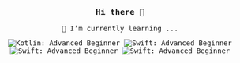 <div align="center">

<samp>

### Hi there 👋

🌱 I’m currently learning ...

![Kotlin: Advanced Beginner](https://img.shields.io/badge/Kotlin-Advanced%20Beginner-3D8ECC?style=for-the-badge&logo=kotlin&logoColor=F05138)
![Swift: Advanced Beginner](https://img.shields.io/badge/Swift-Advanced%20Beginner-8D6E6C?style=for-the-badge&logo=swift&logoColor=F05138)
<br>
![Swift: Advanced Beginner](https://img.shields.io/badge/Blender-Advanced%20Beginner-4D5ECC?style=for-the-badge&logo=blender&logoColor=F05138)
![Swift: Advanced Beginner](https://img.shields.io/badge/Unity-Advanced%20Beginner-FD8ECC?style=for-the-badge&logo=unity&logoColor=F05138)

</samp>

</div>

<!--
**kazuma-f/kazuma-f** is a ✨ _special_ ✨ repository because its `README.md` (this file) appears on your GitHub profile.

Here are some ideas to get you started:

- 🔭 I’m currently working on ...
- 🌱 I’m currently learning ...
- 👯 I’m looking to collaborate on ...
- 🤔 I’m looking for help with ...
- 💬 Ask me about ...
- 📫 How to reach me: ...
- 😄 Pronouns: ...
- ⚡ Fun fact: ...

参考サイト

READMEの解説
https://docs.github.com/ja/enterprise-server@3.5/account-and-profile/setting-up-and-managing-your-github-profile/customizing-your-profile/managing-your-profile-readme

スキルアイコンの解説
https://qiita.com/s-yoshiki/items/436bbe1f7160b610b05c

-->
